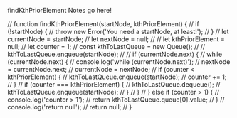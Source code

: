 findKthPriorElement Notes go here!

// function findKthPriorElement(startNode, kthPriorElement) {
//   if (!startNode) {
//     throw new Error('You need a startNode, at least!');
//   }
//   let currentNode = startNode;
//   let nextNode = null;
//   // let kthPriorElement = null;
//   let counter = 1;
//   const kthToLastQueue = new Queue();
//   // kthToLastQueue.enqueue(startNode);
//
//   if (currentNode.next) {
//     while (currentNode.next) {
//       console.log('while (currentNode.next)');
//       nextNode = currentNode.next;
//       currentNode = nextNode;
//       if (counter < kthPriorElement) {
//         kthToLastQueue.enqueue(startNode);
//         counter += 1;
//       }
//       if (counter === kthPriorElement) {
//         kthToLastQueue.dequeue();
//         kthToLastQueue.enqueue(startNode);
//       }
//     }
//   } else if (counter > 1) {
//     console.log('counter > 1');
//     return kthToLastQueue.queue[0].value;
//   }
//   console.log('return null');
//   return null;
// }
